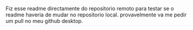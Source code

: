 Fiz esse readme directamente do repositorio remoto para testar se o readme haveria de mudar no repositorio local. provavelmente va me pedir um pull no meu github desktop.
